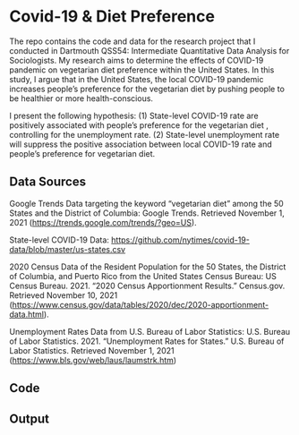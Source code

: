 # Covid-19 & Diet Preference
The repo contains the code and data for the research project that I conducted in Dartmouth QSS54: Intermediate Quantitative Data Analysis for Sociologists. My research aims to determine the effects of COVID-19 pandemic on vegetarian diet preference within the United States. In this study, I argue that in the United States, the local COVID-19 pandemic increases people’s preference for the vegetarian diet by pushing people to be healthier or more health-conscious.

I present the following hypothesis:
(1) State-level COVID-19 rate are positively associated with people’s preference for the vegetarian diet , controlling for the unemployment rate.
(2) State-level unemployment rate will suppress the positive association between local COVID-19 rate and people’s preference for vegetarian diet.
## Data Sources
Google Trends Data targeting the keyword “vegetarian diet” among the 50 States and the District of Columbia: Google Trends. Retrieved November 1, 2021 (https://trends.google.com/trends/?geo=US).

State-level COVID-19 Data: https://github.com/nytimes/covid-19-data/blob/master/us-states.csv

2020 Census Data of the Resident Population for the 50 States, the District of Columbia, and Puerto Rico from the United States Census Bureau: US Census Bureau. 2021. “2020 Census Apportionment Results.” Census.gov. Retrieved November 10, 2021 (https://www.census.gov/data/tables/2020/dec/2020-apportionment-data.html).

Unemployment Rates Data from U.S. Bureau of Labor Statistics: U.S. Bureau of Labor Statistics. 2021. “Unemployment Rates for States.” U.S. Bureau of Labor Statistics. Retrieved November 1, 2021 (https://www.bls.gov/web/laus/laumstrk.htm)

## Code


## Output
